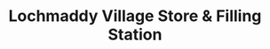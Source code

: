 ---
title: "Lochmaddy Village Store & Filling Station"
url: /isle-of-north-uist/lochmaddy-village-store-and-filling-station/
shop: convenience
---